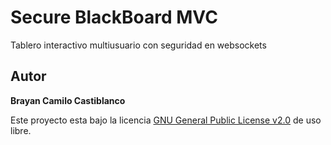 # Secure BlackBoard MVC

Tablero interactivo multiusuario con seguridad en websockets


## Autor

**Brayan Camilo Castiblanco**


Este proyecto esta bajo la licencia [GNU General Public License v2.0](https://github.com/CamiloCastiblanco/WS-Redis-Token/blob/master/LICENSE) de uso libre. 





